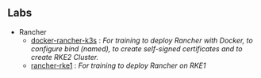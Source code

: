 ## Labs

- Rancher
    - [docker-rancher-k3s](docs/docker-rancher-k3s.md) : _For training to deploy Rancher with Docker, to configure bind (named), to create self-signed certificates and to create RKE2 Cluster._
    - [rancher-rke1](docs/rancher-rke1.md) : _For training to deploy Rancher on RKE1_
